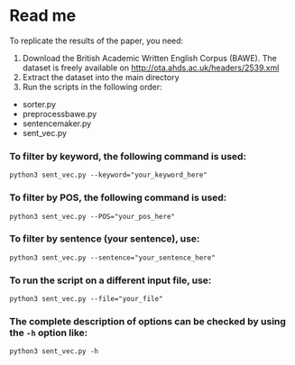# Read me

To replicate the results of the paper, you need:

1. Download the British Academic Written English Corpus (BAWE). The dataset is freely available on http://ota.ahds.ac.uk/headers/2539.xml
2. Extract the dataset into the main directory 
3. Run the scripts in the following order:
- sorter.py 
- preprocessbawe.py
- sentencemaker.py
- sent_vec.py

### To filter by keyword, the following command is used:
```
python3 sent_vec.py --keyword="your_keyword_here"
```

### To filter by POS, the following command is used:
```
python3 sent_vec.py --POS="your_pos_here"
```

### To filter by sentence (your sentence), use:
```
python3 sent_vec.py --sentence="your_sentence_here"
```

### To run the script on a different input file, use:
```
python3 sent_vec.py --file="your_file"
```

### The complete description of options can be checked by using the `-h` option like:
```
python3 sent_vec.py -h
```

